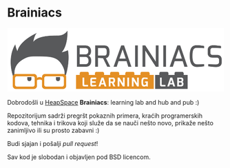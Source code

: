 Brainiacs
=========

![brainiacs](brainiacs.jpeg)

Dobrodošli u [HeapSpace](http://heapspace.rs)
**Brainiacs**: learning lab and hub and pub :)

Repozitorijum sadrži pregršt pokaznih primera, kraćih
programerskih kodova, tehnika i trikova koji služe da se
nauči nešto novo, prikaže nešto zanimljivo ili su prosto zabavni :)

Budi sjajan i pošalji _pull request_!

Sav kod je slobodan i objavljen pod BSD licencom.